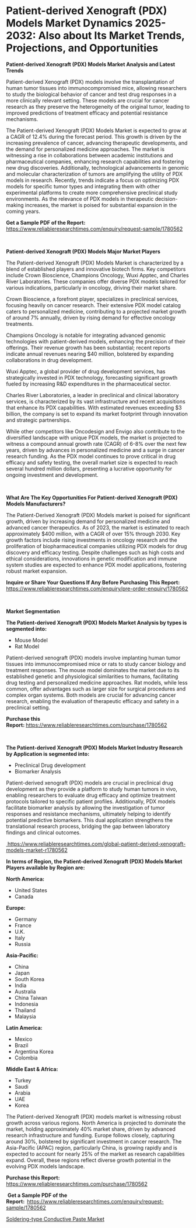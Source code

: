 <p><h1>Patient-derived Xenograft (PDX) Models Market Dynamics 2025-2032: Also about Its Market Trends, Projections, and Opportunities</h1></p><p><strong>Patient-derived Xenograft (PDX) Models Market Analysis and Latest Trends</strong></p>
<p><p>Patient-derived Xenograft (PDX) models involve the transplantation of human tumor tissues into immunocompromised mice, allowing researchers to study the biological behavior of cancer and test drug responses in a more clinically relevant setting. These models are crucial for cancer research as they preserve the heterogeneity of the original tumor, leading to improved predictions of treatment efficacy and potential resistance mechanisms.</p><p>The Patient-derived Xenograft (PDX) Models Market is expected to grow at a CAGR of 12.4% during the forecast period. This growth is driven by the increasing prevalence of cancer, advancing therapeutic developments, and the demand for personalized medicine approaches. The market is witnessing a rise in collaborations between academic institutions and pharmaceutical companies, enhancing research capabilities and fostering new drug discoveries. Additionally, technological advancements in genomic and molecular characterization of tumors are amplifying the utility of PDX models in research. Recently, trends indicate a focus on optimizing PDX models for specific tumor types and integrating them with other experimental platforms to create more comprehensive preclinical study environments. As the relevance of PDX models in therapeutic decision-making increases, the market is poised for substantial expansion in the coming years.</p></p>
<p><strong>Get a Sample PDF of the Report:&nbsp;</strong> <a href="https://www.reliableresearchtimes.com/enquiry/request-sample/1780562?utm_campaign=3207&utm_medium=2&utm_source=Github&utm_content=ia&utm_term=25032025&utm_id=patient-derived-xenograft-pdx-models">https://www.reliableresearchtimes.com/enquiry/request-sample/1780562</a></p>
<p>&nbsp;</p>
<p><strong>Patient-derived Xenograft (PDX) Models Major Market Players</strong></p>
<p><p>The Patient-derived Xenograft (PDX) Models Market is characterized by a blend of established players and innovative biotech firms. Key competitors include Crown Bioscience, Champions Oncology, Wuxi Apptec, and Charles River Laboratories. These companies offer diverse PDX models tailored for various indications, particularly in oncology, driving their market share.</p><p>Crown Bioscience, a forefront player, specializes in preclinical services, focusing heavily on cancer research. Their extensive PDX model catalog caters to personalized medicine, contributing to a projected market growth of around 7% annually, driven by rising demand for effective oncology treatments.</p><p>Champions Oncology is notable for integrating advanced genomic technologies with patient-derived models, enhancing the precision of their offerings. Their revenue growth has been substantial; recent reports indicate annual revenues nearing $40 million, bolstered by expanding collaborations in drug development.</p><p>Wuxi Apptec, a global provider of drug development services, has strategically invested in PDX technology, forecasting significant growth fueled by increasing R&D expenditures in the pharmaceutical sector.</p><p>Charles River Laboratories, a leader in preclinical and clinical laboratory services, is characterized by its vast infrastructure and recent acquisitions that enhance its PDX capabilities. With estimated revenues exceeding $3 billion, the company is set to expand its market footprint through innovation and strategic partnerships.</p><p>While other competitors like Oncodesign and Envigo also contribute to the diversified landscape with unique PDX models, the market is projected to witness a compound annual growth rate (CAGR) of 6-8% over the next few years, driven by advances in personalized medicine and a surge in cancer research funding. As the PDX model continues to prove critical in drug efficacy and safety testing, the overall market size is expected to reach several hundred million dollars, presenting a lucrative opportunity for ongoing investment and development.</p></p>
<p>&nbsp;</p>
<p><strong>What Are The Key Opportunities For Patient-derived Xenograft (PDX) Models Manufacturers?</strong></p>
<p><p>The Patient-Derived Xenograft (PDX) Models market is poised for significant growth, driven by increasing demand for personalized medicine and advanced cancer therapeutics. As of 2023, the market is estimated to reach approximately $400 million, with a CAGR of over 15% through 2030. Key growth factors include rising investments in oncology research and the proliferation of biopharmaceutical companies utilizing PDX models for drug discovery and efficacy testing. Despite challenges such as high costs and ethical considerations, innovations in genetic modification and immune system studies are expected to enhance PDX model applications, fostering robust market expansion.</p></p>
<p><strong>Inquire or Share Your Questions If Any Before Purchasing This Report:</strong> <a href="https://www.reliableresearchtimes.com/enquiry/pre-order-enquiry/1780562?utm_campaign=3207&utm_medium=2&utm_source=Github&utm_content=ia&utm_term=25032025&utm_id=patient-derived-xenograft-pdx-models">https://www.reliableresearchtimes.com/enquiry/pre-order-enquiry/1780562</a></p>
<p>&nbsp;</p>
<p><strong>Market Segmentation</strong></p>
<p><strong>The Patient-derived Xenograft (PDX) Models Market Analysis by types is segmented into:</strong></p>
<p><ul><li>Mouse Model</li><li>Rat Model</li></ul></p>
<p><p>Patient-derived xenograft (PDX) models involve implanting human tumor tissues into immunocompromised mice or rats to study cancer biology and treatment responses. The mouse model dominates the market due to its established genetic and physiological similarities to humans, facilitating drug testing and personalized medicine approaches. Rat models, while less common, offer advantages such as larger size for surgical procedures and complex organ systems. Both models are crucial for advancing cancer research, enabling the evaluation of therapeutic efficacy and safety in a preclinical setting.</p></p>
<p><strong>Purchase this Report:&nbsp;</strong><a href="https://www.reliableresearchtimes.com/purchase/1780562?utm_campaign=3207&utm_medium=2&utm_source=Github&utm_content=ia&utm_term=25032025&utm_id=patient-derived-xenograft-pdx-models">https://www.reliableresearchtimes.com/purchase/1780562</a></p>
<p>&nbsp;</p>
<p><strong>The Patient-derived Xenograft (PDX) Models Market Industry Research by Application is segmented into:</strong></p>
<p><ul><li>Preclinical Drug development</li><li>Biomarker Analysis</li></ul></p>
<p><p>Patient-derived xenograft (PDX) models are crucial in preclinical drug development as they provide a platform to study human tumors in vivo, enabling researchers to evaluate drug efficacy and optimize treatment protocols tailored to specific patient profiles. Additionally, PDX models facilitate biomarker analysis by allowing the investigation of tumor responses and resistance mechanisms, ultimately helping to identify potential predictive biomarkers. This dual application strengthens the translational research process, bridging the gap between laboratory findings and clinical outcomes.</p></p>
<p><a href="https://www.reliableresearchtimes.com/global-patient-derived-xenograft-models-market-r1780562?utm_campaign=3207&utm_medium=2&utm_source=Github&utm_content=ia&utm_term=25032025&utm_id=patient-derived-xenograft-pdx-models">&nbsp;https://www.reliableresearchtimes.com/global-patient-derived-xenograft-models-market-r1780562</a></p>
<p><strong>In terms of Region, the Patient-derived Xenograft (PDX) Models Market Players available by Region are:</strong></p>
<p>
    <p> <strong> North America: </strong>
        <ul>
            <li>United States</li>
            <li>Canada</li>
        </ul>
        </p> 
    <p> <strong> Europe: </strong>
        <ul>
            <li>Germany</li>
            <li>France</li>
            <li>U.K.</li>
            <li>Italy</li>
            <li>Russia</li>
        </ul>
        </p> 
    <p> <strong> Asia-Pacific: </strong>
        <ul>
            <li>China</li>
            <li>Japan</li>
            <li>South Korea</li>
            <li>India</li>
            <li>Australia</li>
            <li>China Taiwan</li>
            <li>Indonesia</li>
            <li>Thailand</li>
            <li>Malaysia</li>
        </ul>
        </p> 
    <p> <strong> Latin America: </strong>
        <ul>
            <li>Mexico</li>
            <li>Brazil</li>
            <li>Argentina Korea</li>
            <li>Colombia</li>
        </ul>
        </p> 
    <p> <strong> Middle East & Africa: </strong>
        <ul>
            <li>Turkey</li>
            <li>Saudi</li>
            <li>Arabia</li>
            <li>UAE</li>
            <li>Korea</li>
        </ul>
    </p>
    </p>
<p><p>The Patient-derived Xenograft (PDX) models market is witnessing robust growth across various regions. North America is projected to dominate the market, holding approximately 40% market share, driven by advanced research infrastructure and funding. Europe follows closely, capturing around 30%, bolstered by significant investment in cancer research. The Asia-Pacific (APAC) region, particularly China, is growing rapidly and is expected to account for nearly 25% of the market as research capabilities expand. Overall, these regions reflect diverse growth potential in the evolving PDX models landscape.</p></p>
<p><strong>Purchase this Report: </strong><a href="https://www.reliableresearchtimes.com/purchase/1780562?utm_campaign=3207&utm_medium=2&utm_source=Github&utm_content=ia&utm_term=25032025&utm_id=patient-derived-xenograft-pdx-models">https://www.reliableresearchtimes.com/purchase/1780562</a></p>
<p>&nbsp;<strong>Get a Sample PDF of the Report:&nbsp;&nbsp;</strong><a href="https://www.reliableresearchtimes.com/enquiry/request-sample/1780562?utm_campaign=3207&utm_medium=2&utm_source=Github&utm_content=ia&utm_term=25032025&utm_id=patient-derived-xenograft-pdx-models">https://www.reliableresearchtimes.com/enquiry/request-sample/1780562</a></p>
<p><strong></strong></p>
<p><p><a href="https://github.com/biyajausenik/Market-Research-Report-List-1/blob/main/soldering-type-conductive-paste-market.md?utm_campaign=3207&utm_medium=2&utm_source=Github&utm_content=ia&utm_term=25032025&utm_id=patient-derived-xenograft-pdx-models">Soldering-type Conductive Paste Market</a></p></p>